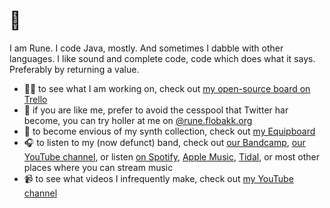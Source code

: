 # 👋

I am Rune. I code Java, mostly. And sometimes I dabble with other languages.
I like sound and complete code, code which does what it says. Preferably by returning a value.

- 👨‍💻 to see what I am working on, check out [my open-source board on Trello](https://trello.com/b/9d9wuRcf/open-source)
- 🦋 if you are like me, prefer to avoid the cesspool that Twitter har become, you can try holler at me on [@rune.flobakk.org](https://bsky.app/profile/rune.flobakk.org)
- 🎹 to become envious of my synth collection, check out [my Equipboard](https://equipboard.com/rflob)
- 🎧 to listen to my (now defunct) band, check out [our Bandcamp](https://nomansisland.bandcamp.com/), [our YouTube channel](https://www.youtube.com/channel/UCNTEBCQFRJstWlpszq3Oqig), or listen [on Spotify](https://open.spotify.com/artist/4oGpqI7asEuAQ0xQbRNZZa?si=Ts7Ny48BTV-qwOhUE8Tvkw), [Apple Music](https://music.apple.com/no/album/flammable/1514871884), [Tidal](https://listen.tidal.com/album/142423932), or most other places where you can stream music
- 📹 to see what videos I infrequently make, check out [my YouTube channel](https://www.youtube.com/@rflob)
